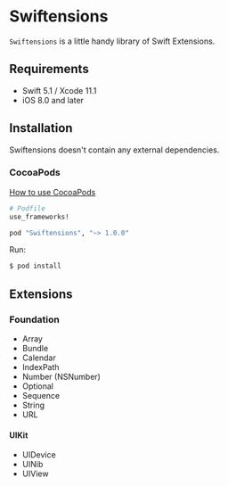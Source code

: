 # Swiftensions

`Swiftensions` is a little handy library of Swift Extensions.


## Requirements
- Swift 5.1 / Xcode 11.1
- iOS 8.0 and later

## Installation
Swiftensions doesn't contain any external dependencies.

### CocoaPods
[How to use CocoaPods](https://cocoapods.org)

```ruby
# Podfile
use_frameworks!

pod "Swiftensions", "~> 1.0.0"
```

Run:
```bash
$ pod install
```


## Extensions

### Foundation
- Array
- Bundle
- Calendar
- IndexPath
- Number (NSNumber)
- Optional
- Sequence
- String
- URL

#### UIKit
- UIDevice
- UINib
- UIView
